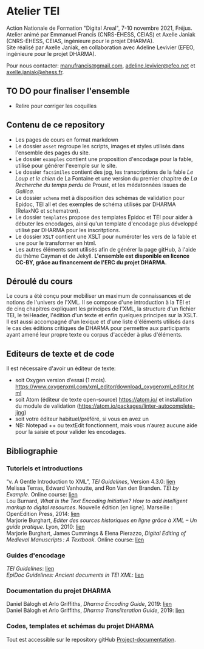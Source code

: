 # Atelier TEI
Action Nationale de Formation "Digital Areal", 7-10 novembre 2021, Fréjus.
Atelier animé par Emmanuel Francis (CNRS-EHESS, CEIAS) et Axelle Janiak (CNRS-EHESS, CEIAS, ingénieure pour le projet DHARMA).  
Site réalisé par Axelle Janiak, en collaboration avec Adeline Levivier (EFEO, ingénieure pour le projet DHARMA).

Pour nous contacter: [manufrancis@gmail.com](manufrancis@gmail.com), [adeline.levivier@efeo.net](adeline.levivier@efeo.net) et [axelle.janiak@ehess.fr](axelle.janiak@ehess.fr]).

## TO DO pour finaliser l'ensemble
- Relire pour corriger les coquilles

## Contenu de ce repository
- Les pages de cours en format markdown
- Le dossier `asset` regroupe les scripts, images et styles utilisés dans l'ensemble des pages du site.
- Le dossier `examples` contient une proposition d'encodage pour la fable, utilisé pour générer l'exemple sur le site.
- Le dossier `facsimiles` contient des jpg, les transcriptions de la fable *Le Loup et le chien* de La Fontaine et une version du premier chapitre de *La Recherche du temps perdu* de Proust, et les médatonnées issues de *Gallica*.
- Le dossier `schema` met à disposition des schémas de validation pour Epidoc, TEI all et des exemples de schéma utilisés par DHARMA (RelaxNG et schematron).
- Le dossier `templates` propose des templates Epidoc et TEI pour aider à débuter les encodages, ainsi qu'un template d'encodage plus développé utilisé par DHARMA pour les inscritptions.
- Le dossier `XSLT` contient une XSLT pour numéroter les vers de la fable et une pour le transformer en html.
- Les autres éléments sont utilisés afin de générer la page gitHub, à l'aide du thème Cayman et de Jekyll.
**L'ensemble est disponible en licence CC-BY, grâce au financement de l'ERC du projet DHARMA.**

## Déroulé du cours
Le cours a été conçu pour mobiliser un maximum de connaissances et de notions de l'univers de l'XML. Il se compose d'une introduction à la TEI et de cinq chapitres expliquant les principes de l'XML, la structure d'un fichier TEI, le teiHeader, l'édition d'un texte et enfin quelques principes sur la XSLT. Il est aussi accompagné d'un lexique et d'une liste d'éléments utilisés dans le cas des éditions critiques de DHARMA pour permettre aux participants ayant amené leur propre texte ou corpus d'accèder à plus d'éléments.

## Editeurs de texte et de code
Il est nécessaire d'avoir un éditeur de texte:
- soit Oxygen version d’essai (1 mois). https://www.oxygenxml.com/xml_editor/download_oxygenxml_editor.html
- soit Atom (éditeur de texte open-source) https://atom.io/ et installation du module de validation (https://atom.io/packages/linter-autocomplete-jing)
- soit votre éditeur habituel/préféré, si vous en avez un
- NB: Notepad ++ ou textEdit fonctionnent, mais vous n’aurez aucune aide pour la saisie et pour valider les encodages.

## Bibliographie
### Tutoriels et introductions
“v. A Gentle Introduction to XML”, *TEI Guidelines*, Version 4.3.0: [lien](https://www.tei-c.org/release/doc/tei-p5-doc/en/html/SG.html)  
Melissa Terras, Edward Vanhoutte, and Ron Van den Branden. *TEI by Example*. Online course: [lien](https://teibyexample.org/)  
Lou  Burnard, *What is the Text Encoding Initiative? How to add intelligent markup to digital resources*. Nouvelle édition [en ligne]. Marseille : OpenEdition Press, 2014: [lien](http://books.openedition.org/oep/426 )  
Marjorie Burghart, *Editer des sources historiques en ligne grâce à XML – Un guide pratique*. Lyon, 2010: [lien](http://mutec.huma-num.fr/sites/www.mutec-shs.fr/files/Guide%20Editer%20des%20sources%20historiques%20%20gr%C3%A2ce%20a%20XML.pdf)  
Marjorie Burghart, James Cummings & Elena Pierazzo, *Digital Editing of Medieval Manuscripts : A Textbook*. Online course: [lien](https://www.digitalmanuscripts.eu/?page_id=648)

### Guides d'encodage
*TEI Guidelines*: [lien](https://www.tei-c.org/release/doc/tei-p5-doc/en/html/index.html)  
*EpiDoc Guidelines: Ancient documents in TEI XML*: [lien](https://epidoc.stoa.org/gl/latest/)

### Documentation du projet DHARMA
Daniel Bálogh et Arlo Griffiths, *Dharma Encoding Guide*, 2019: [lien](https://halshs.archives-ouvertes.fr/halshs-02888186)  
Daniel Bálogh et Arlo Griffiths, *Dharma Transliteration Guide*, 2019:  [lien](https://hal.archives-ouvertes.fr/halshs-02272407v3)

### Codes, templates et schémas du projet DHARMA
Tout est accessible sur le repository gitHub [Project-documentation](https://github.com/erc-dharma/project-documentation).  
